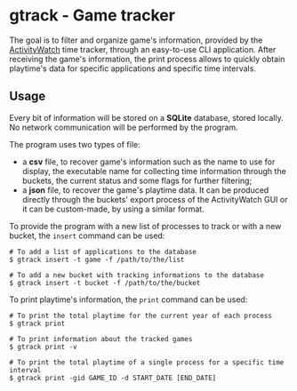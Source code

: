 # gtrack - Game tracker
The goal is to filter and organize game's information, provided by the [ActivityWatch](https://github.com/ActivityWatch/activitywatch) time tracker, through an easy-to-use CLI application. After receiving the game's information, the print process allows to quickly obtain playtime's data for specific applications and specific time intervals. 

## Usage
Every bit of information will be stored on a **SQLite** database, stored locally. No network communication will be performed by the program.

The program uses two types of file:
- a **csv** file, to recover game's information such as the name to use for display, the executable name for collecting time information through the buckets, the current status and some flags for further filtering;
- a **json** file, to recover the game's playtime data. It can be produced directly through the buckets' export process of the ActivityWatch GUI or it can be custom-made, by using a similar format.

To provide the program with a new list of processes to track or with a new bucket, the `insert` command can be used:
```
# To add a list of applications to the database
$ gtrack insert -t game -f /path/to/the/list

# To add a new bucket with tracking informations to the database
$ gtrack insert -t bucket -f /path/to/the/bucket
```

To print playtime's information, the `print` command can be used:
```
# To print the total playtime for the current year of each process
$ gtrack print

# To print information about the tracked games
$ gtrack print -v

# To print the total playtime of a single process for a specific time interval
$ gtrack print -gid GAME_ID -d START_DATE [END_DATE]
```